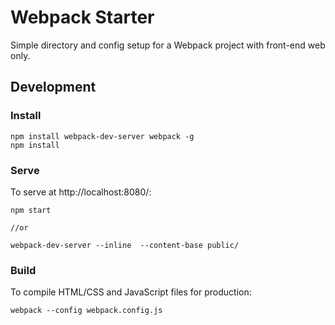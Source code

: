 # Webpack Starter
Simple directory and config setup for a Webpack project with front-end web only. 

## Development 
### Install
```
npm install webpack-dev-server webpack -g
npm install
```

### Serve

To serve at http://localhost:8080/:

```
npm start

//or 

webpack-dev-server --inline  --content-base public/ 
```

### Build

To compile HTML/CSS and JavaScript files for production:

```
webpack --config webpack.config.js
```
